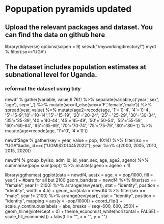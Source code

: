 # Popupation pyramids updated
## Upload the relevant packages and dataset. You can find the data on github here

library(tidyverse)
options(scipen = 9)
setwd("/myworkingdirectory/")
mydt % filter(iso=='UGA')
## The dataset includes population estimates at subnational level for Uganda.

### reformat the dataset using tidy
 
newdf % gather(variable, value,6:761) %>% separate(variable,c('year','sex', 'age'), sep='_') %>% mutate(sex=if_else(sex=='F','female','male')) %>%
spread(year, value) %>%
mutate(age2=recode(age, '1'='0-4', '4'='0-4', '5'='5-9','10'='10-14','15'='15-19', '20'='20-24', '25'= '25-29', '30'='30-34', '35'='35-39', '40'='40-44', '45'='45-49', '50'='50-54', '55'='55-59', '60'='60-64', '65'='65-69', '70'='70-74', '75'='75-79', '80'='80+')) %>%
mutate(age=recode(age, '1'='0', '4'='0'))
 
newdf$age %
gather(key = year, value = pop, 10:14) %>%
filter(iso == "UGA"&adm_id==c("UGMIS2014452022"), year %in% c(2000, 2005, 2010, 2015, 2020))
 
newdf4 %
group_by(iso, adm_id, id, year, sex, age, age2, ageno) %>%
summarise(pop= sum(pop)) %>%
mutate(ageno = ageno + 1)
 
library(ggthemes)
ggplot(data = newdf4, aes(x = age, y = pop/1000, fill = year)) +
#bars for all but 2100
geom_bar(data = newdf4 %>% filter(sex == "female", year != 2100) %>% arrange(rev(year)),
stat = "identity",
position = "identity", width = 4.5) +
geom_bar(data = newdf4 %>% filter(sex == "male", year != 2100) %>% arrange(rev(year)),
stat = "identity",
position = "identity",
mapping = aes(y = -pop/1000)) +
coord_flip() +
scale_y_continuous(labels = abs, breaks = seq(-600, 600, 250)) +
geom_hline(yintercept = 0) +
theme_economist_white(horizontal = FALSE) +
scale_fill_economist() +
labs(fill = "", x = "", y = "")

